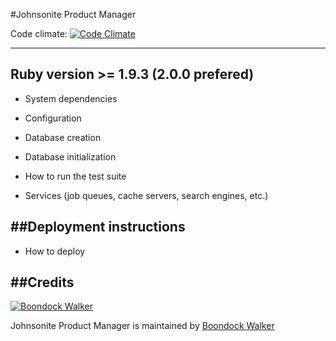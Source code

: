 #Johnsonite Product Manager 

Code climate: [![Code Climate](https://codeclimate.com/repos/5214f390f3ea0049ba04f954/badges/aa92f547acd44399739b/gpa.png)](https://codeclimate.com/repos/5214f390f3ea0049ba04f954/feed)

---

## Ruby version >= 1.9.3 (2.0.0 prefered)

* System dependencies

* Configuration

* Database creation

* Database initialization

* How to run the test suite

* Services (job queues, cache servers, search engines, etc.)

##Deployment instructions
-------
* How to deploy

##Credits
---

[![Boondock Walker](http://www.boondockwalker.com/bw-logo.png)](http://www.boondockwalker.com)

Johnsonite Product Manager is maintained by [Boondock Walker](http://www.boondockwalker.com)
